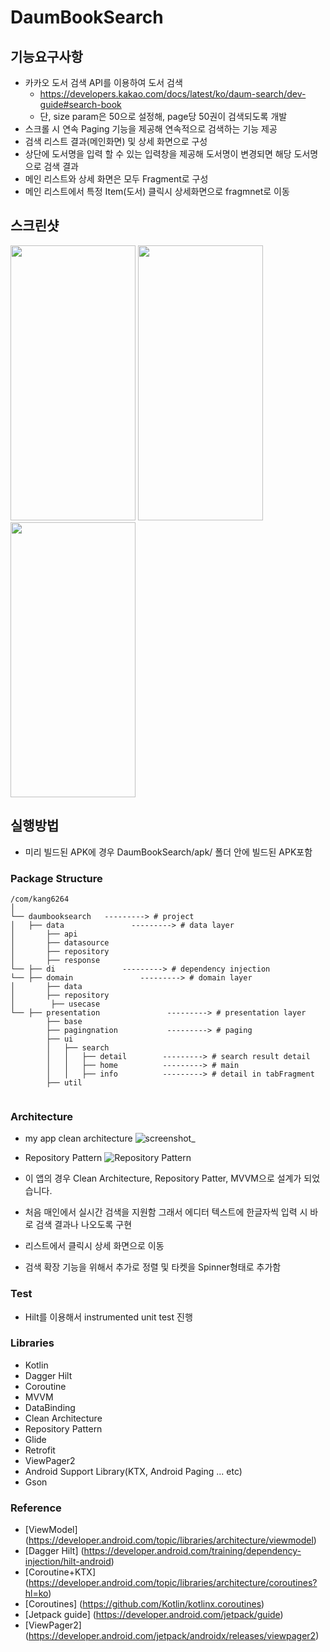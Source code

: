 # DaumBookSearch

## 기능요구사항

  * 카카오 도서 검색 API를 이용하여 도서 검색
    * https://developers.kakao.com/docs/latest/ko/daum-search/dev-guide#search-book
    * 단, size param은 50으로 설정해, page당 50권이 검색되도록 개발
  * 스크롤 시 연속 Paging 기능을 제공해 연속적으로 검색하는 기능 제공
  * 검색 리스트 결과(메인화면) 및 상세 화면으로 구성
  * 상단에 도서명을 입력 할 수 있는 입력창을 제공해 도서명이 변경되면 해당 도서명으로 검색 결과 
  * 메인 리스트와 상세 화면은 모두 Fragment로 구성
  * 메인 리스트에서 특정 Item(도서) 클릭시 상세화면으로 fragmnet로 이동
  
## 스크린샷
<p float="left">
<img src="https://user-images.githubusercontent.com/10939456/93009706-2239e680-f5bf-11ea-8591-fdf4b15b694f.jpg" width="200px" height="440px"/>
<img src="https://user-images.githubusercontent.com/10939456/93009709-2bc34e80-f5bf-11ea-89a3-38a236f1e5b7.jpg" width="200px" height="440px"/>
<img src="https://user-images.githubusercontent.com/10939456/93009713-31b92f80-f5bf-11ea-9b25-0cb957e9968b.jpg" width="200px" height="440px"/>
 </p>
  
## 실행방법
  * 미리 빌드된 APK에 경우 DaumBookSearch/apk/ 폴더 안에 빌드된 APK포함

### Package Structure
```
/com/kang6264
│
└── daumbooksearch   ---------> # project 
│   ├── data               ---------> # data layer
│       ├── api
│       ├── datasource
│       ├── repository
│       ├── response
└── ├── di               ---------> # dependency injection
└── ├── domain               ---------> # domain layer
│       ├── data
│       ├── repository
│        ├── usecase
└── ├── presentation               ---------> # presentation layer
        ├── base
        ├── pagingnation           ---------> # paging
        ├── ui
        │   ├── search
        │   │   ├── detail        ---------> # search result detail
        │   │   ├── home          ---------> # main
        │   │   ├── info          ---------> # detail in tabFragment
        ├── util
    
```

### Architecture
 * my app clean architecture
![screenshot_](https://user-images.githubusercontent.com/10939456/92988469-bf851400-f506-11ea-8c84-38345cabccef.png)

 * Repository Pattern
![Repository Pattern](https://developer.android.com/topic/libraries/architecture/images/final-architecture.png)


 * 이 앱의 경우 Clean Architecture, Repository Patter, MVVM으로 설계가 되었습니다.
 * 처음 매인에서 실시간 검색을 지원함 그래서 에디터 텍스트에 한글자씩 입력 시 바로 검색 결과나 나오도록 구현
 * 리스트에서 클릭시 상세 화면으로 이동
 * 검색 확장 기능을 위해서 추가로 정렬 및 타켓을 Spinner형태로 추가함
 
### Test
 * Hilt를 이용해서 instrumented unit test 진행

### Libraries
- Kotlin
- Dagger Hilt
- Coroutine
- MVVM
- DataBinding
- Clean Architecture
- Repository Pattern
- Glide
- Retrofit
- ViewPager2
- Android Support Library(KTX, Android Paging ... etc)
- Gson

### Reference
 - [ViewModel] (https://developer.android.com/topic/libraries/architecture/viewmodel)
 - [Dagger Hilt] (https://developer.android.com/training/dependency-injection/hilt-android)
 - [Coroutine+KTX] (https://developer.android.com/topic/libraries/architecture/coroutines?hl=ko)
 - [Coroutines] (https://github.com/Kotlin/kotlinx.coroutines)
 - [Jetpack guide] (https://developer.android.com/jetpack/guide)
 - [ViewPager2] (https://developer.android.com/jetpack/androidx/releases/viewpager2)
